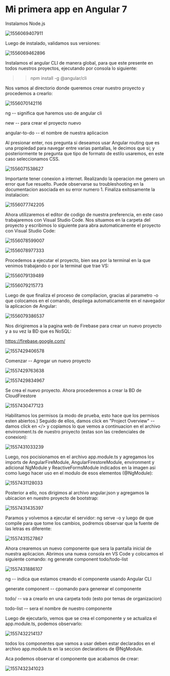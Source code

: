 # Mi primera app en Angular 7

Instalamos Node.js 

![1556069407911](https://user-images.githubusercontent.com/47821726/56707182-b0f94b00-66cc-11e9-9049-a6fd63a76f8d.png)

Luego de instalado, validamos sus versiones:

![1556069462896](https://user-images.githubusercontent.com/47821726/56707254-f584e680-66cc-11e9-87ff-432bac833e6f.png)

Instalamos el angular CLI de manera global, para que este presente en todos nuestros proyectos, ejecutando por consola lo siguiente:

> > npm install -g @angular/cli

Nos vamos al directorio donde queremos crear nuestro proyecto y procedemos a crearlo:

![1556070142116](https://user-images.githubusercontent.com/47821726/56707256-fb7ac780-66cc-11e9-9359-05fd30e16f0b.png)

ng -- significa que haremos uso de angular cli

new -- para crear el proyecto nuevo

angular-to-do -- el nombre de nuestra aplicacion

Al presionar enter, nos pregunta si deseamos usar Angular routing que es una propiedad para navegar entre varias pantallas, le decimos que si; y posteriormente te pregunta que tipo de formato de estilo usaremos, en este caso seleccionamos CSS.

![1556071538627](https://user-images.githubusercontent.com/47821726/56707286-0fbec480-66cd-11e9-909e-c64949b3a8f9.png)

Importante tener conexion a internet. Realizando la operacion me genero un error que fue resuelto. Puede observarse su troubleshooting en la documentacion asociada en su error numero 1. Finaliza exitosamente la instalacion:

![1556077742205](https://user-images.githubusercontent.com/47821726/56707314-2c5afc80-66cd-11e9-90ae-1c7477405d0d.png)

Ahora utilizaremos el editor de codigo de nuestra preferencia, en este caso trabajaremos con Visual Studio Code.  Nos situamos en la carpeta del proyecto y escribimos lo siguiente para abra automaticamente el proyecto con Visual Studio Code:

![1556078599007](https://user-images.githubusercontent.com/47821726/56707324-35e46480-66cd-11e9-8a28-48090b75a718.png)

![1556078977333](https://user-images.githubusercontent.com/47821726/56707326-3977eb80-66cd-11e9-8992-76ff1e09af26.png)

Procedemos a ejecutar el proyecto, bien sea por la terminal en la que venimos trabajando o por la terminal que trae VS:

![1556079139489](https://user-images.githubusercontent.com/47821726/56707328-3c72dc00-66cd-11e9-8b46-c259cfb59f06.png)

![1556079215773](https://user-images.githubusercontent.com/47821726/56707332-3f6dcc80-66cd-11e9-9b70-9d3b4b58b359.png)

Luego de que finaliza el proceso de compilacion, gracias al parametro -o que colocamos en el comando, despliega automaticamente en el navegador la aplicacion de Angular:

![1556079386537](https://user-images.githubusercontent.com/47821726/56707334-4268bd00-66cd-11e9-945a-0961168714c6.png)

Nos dirigiremos a la pagina web de Firebase para crear un nuevo proyecto y a su vez la BD que es NoSQL:

<https://firebase.google.com/>

![1557429406578](C:\Users\Gabi\AppData\Roaming\Typora\typora-user-images\1557429406578.png)

Comenzar -- Agregar un nuevo proyecto

![1557429763638](C:\Users\Gabi\AppData\Roaming\Typora\typora-user-images\1557429763638.png)

![1557429834967](C:\Users\Gabi\AppData\Roaming\Typora\typora-user-images\1557429834967.png)

Se crea el nuevo proyecto. Ahora procederemos a crear la BD de CloudFirestore 

![1557430477123](C:\Users\Gabi\AppData\Roaming\Typora\typora-user-images\1557430477123.png)

Habilitamos los permisos (a modo de prueba, esto hace que los permisos esten abiertos.) Seguido de ellos, damos click en "Project Overview" -- damos click en </> y copiamos lo que vemos a continuacion en el archivo environment.ts de nuestro proyecto (estas son las credenciales de conexion):

![1557431033239](C:\Users\Gabi\AppData\Roaming\Typora\typora-user-images\1557431033239.png)

Luego, nos pocisionamos en el archivo app.module.ts y agregamos los imports de AngularFireModule, AngularFirestoreModule, environment y adicional NgModule y ReactiveFormsModule indicados en la imagen asi como luego hacer uso en el modulo de esos elementos (@NgModule):

![1557431128033](C:\Users\Gabi\AppData\Roaming\Typora\typora-user-images\1557431128033.png)

Posterior a ello, nos dirigimos al archivo angular.json y agregamos la ubicacion en nuestro proyecto de bootstrap:

![1557431435397](C:\Users\Gabi\AppData\Roaming\Typora\typora-user-images\1557431435397.png)

Paramos y volvemos a ejecutar el servidor: ng serve -o y luego de que compile para que tome los cambios, podremos observar que la fuente de las letras es diferente:

![1557431527867](C:\Users\Gabi\AppData\Roaming\Typora\typora-user-images\1557431527867.png)

Ahora crearemos un nuevo componente que sera la pantalla inicial de nuestra aplicacion. Abrimos una nueva consola en VS Code y colocamos el siguiente comando: ng generate component todo/todo-list

![1557431886107](C:\Users\Gabi\AppData\Roaming\Typora\typora-user-images\1557431886107.png)

ng -- indica que estamos creando el componente usando Angular CLI

generate component -- cpomando para generear el componente

todo/ -- va a crearlo en una carpeta todo (esto por temas de organizacion)

todo-list -- sera el nombre de nuestro componente

Luego de ejecutarlo, vemos que se crea el componente y se actualiza el app.module.ts, podemos observarlo:

![1557432214137](C:\Users\Gabi\AppData\Roaming\Typora\typora-user-images\1557432214137.png)

todos los componentes que vamos a usar deben estar declarados en el archivo app.module.ts en la seccion declarations de @NgModule.

Aca podemos observar el componente que acabamos de crear:

![1557432341023](C:\Users\Gabi\AppData\Roaming\Typora\typora-user-images\1557432341023.png)


